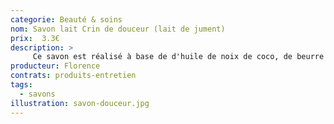 ```yaml
---
categorie: Beauté & soins
nom: Savon lait Crin de douceur (lait de jument)
prix:  3.3€
description: >
     Ce savon est réalisé à base de d'huile de noix de coco, de beurre de karité et de lait de jument. Ce savon crémeux est très doux, très riche, très nourrissant. Il est idéal pour les enfants car sans huile essentielle.Le lait de jument vient de Gironde, une jumenterie tenue par une jeune femme. 
producteur: Florence
contrats: produits-entretien
tags: 
  - savons
illustration: savon-douceur.jpg
---
```


